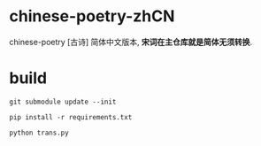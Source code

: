 chinese-poetry-zhCN
===================

chinese-poetry [古诗] 简体中文版本, **宋词在主仓库就是简体无须转换**.


# build

```
git submodule update --init

pip install -r requirements.txt

python trans.py
```
